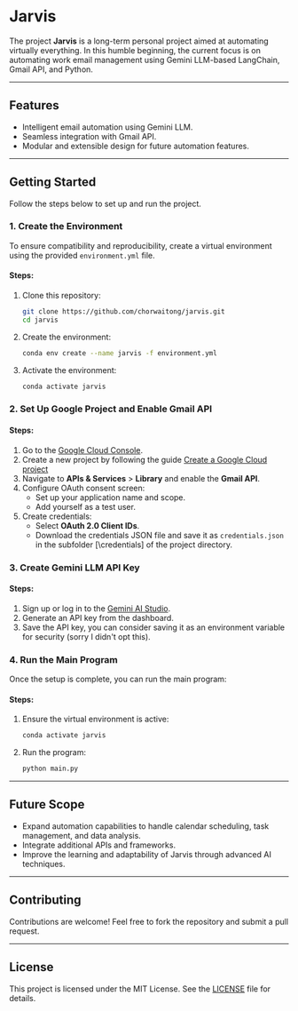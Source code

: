 # Jarvis

The project **Jarvis** is a long-term personal project aimed at automating virtually everything. In this humble beginning, the current focus is on automating work email management using Gemini LLM-based LangChain, Gmail API, and Python.

---

## Features
- Intelligent email automation using Gemini LLM.
- Seamless integration with Gmail API.
- Modular and extensible design for future automation features.

---

## Getting Started

Follow the steps below to set up and run the project.

### 1. Create the Environment

To ensure compatibility and reproducibility, create a virtual environment using the provided `environment.yml` file.

#### Steps:
1. Clone this repository:
   ```bash
   git clone https://github.com/chorwaitong/jarvis.git
   cd jarvis
   ```
2. Create the environment:
   ```bash
   conda env create --name jarvis -f environment.yml
   ```
3. Activate the environment:
   ```bash
   conda activate jarvis
   ```

### 2. Set Up Google Project and Enable Gmail API

#### Steps:
1. Go to the [Google Cloud Console](https://console.cloud.google.com/).
2. Create a new project by following the guide [Create a Google Cloud project ](https://developers.google.com/workspace/guides/create-project)
3. Navigate to **APIs & Services** > **Library** and enable the **Gmail API**.
4. Configure OAuth consent screen:
   - Set up your application name and scope.
   - Add yourself as a test user.
5. Create credentials:
   - Select **OAuth 2.0 Client IDs**.
   - Download the credentials JSON file and save it as `credentials.json` in the subfolder [\credentials\] of the project directory.

### 3. Create Gemini LLM API Key

#### Steps:
1. Sign up or log in to the [Gemini AI Studio](https://aistudio.google.com/app/apikey).
2. Generate an API key from the dashboard.
3. Save the API key, you can consider saving it as an environment variable for security (sorry I didn't opt this).

### 4. Run the Main Program

Once the setup is complete, you can run the main program:

#### Steps:
1. Ensure the virtual environment is active:
   ```bash
   conda activate jarvis
   ```
2. Run the program:
   ```bash
   python main.py
   ```

---

## Future Scope
- Expand automation capabilities to handle calendar scheduling, task management, and data analysis.
- Integrate additional APIs and frameworks.
- Improve the learning and adaptability of Jarvis through advanced AI techniques.

---

## Contributing
Contributions are welcome! Feel free to fork the repository and submit a pull request.

---

## License
This project is licensed under the MIT License. See the [LICENSE](LICENSE) file for details.

